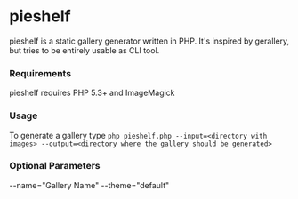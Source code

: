pieshelf
=========

pieshelf is a static gallery generator written in PHP. It's inspired by gerallery, but tries to be entirely usable as CLI tool.

### Requirements

pieshelf requires PHP 5.3+ and ImageMagick

### Usage

To generate a gallery type `php pieshelf.php --input=<directory with images> --output=<directory where the gallery should be generated>`

### Optional Parameters

--name="Gallery Name"
--theme="default"
